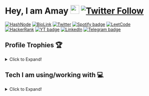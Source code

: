 # Hey, I am Amay <img src="https://github.com/TheDudeThatCode/TheDudeThatCode/blob/master/Assets/Hi.gif" width="29"> [![Twitter Follow](https://img.shields.io/twitter/follow/BrajBliss?label=Follow)](https://twitter.com/intent/follow?screen_name=BrajBliss)

[![HashNode](https://img.shields.io/badge/Hashnode-2962FF?style=for-the-badge&logo=hashnode&logoColor=white)](https://amay.hashnode.dev)
[![BioLink](https://img.shields.io/badge/bio.link-000000%7D?style=for-the-badge&logo=biolink&logoColor=white)](https://amay.bio.link)
[![Twitter](https://img.shields.io/badge/Twitter-1DA1F2?style=for-the-badge&logo=twitter&logoColor=white)](https://twitter.com/brajbliss)
[![Spotify badge](https://img.shields.io/badge/Spotify-1ED760?&style=for-the-badge&logo=spotify&logoColor=white)](https://open.spotify.com/user/31uj5pmfp7ctjqtzdcnrz6cvgtwe)
[![LeetCode](https://img.shields.io/badge/-LeetCode-FFA116?style=for-the-badge&logo=LeetCode&logoColor=black)](https://leetcode.com/BrajBliss/)
[![HackerRank](https://img.shields.io/badge/-Hackerrank-2EC866?style=for-the-badge&logo=HackerRank&logoColor=white)](https://hackerrank.com/BrajBliss)
[![YT badge](https://img.shields.io/badge/YouTube-FF0000?style=for-the-badge&logo=youtube&logoColor=white)](https://youtube.com/@BrajBliss?sub_confirmation=1)
[![LinkedIn](https://img.shields.io/badge/LinkedIn-0077B5?style=for-the-badge&logo=linkedin&logoColor=white)](https://linkedin.com/in/brajbliss)
[![Telegram badge](https://img.shields.io/badge/Telegram-2CA5E0?style=for-the-badge&logo=telegram&logoColor=white)](https://telegram.me/BrajBliss)

## Profile Trophies 🏆
<details>
  
<summary>Click to Expand!</summary>
  
![ProfileTrophy](https://github-profile-trophy.vercel.app/?username=vrindavan&theme=radical)
  
</details>

## Tech I am using/working with 💻

<details>
  
<summary>Click to Expand!</summary>
  
[![Postman](https://img.shields.io/badge/Postman-FF6C37?style=for-the-badge&logo=Postman&logoColor=white)](https://amay.bio.link)
[![Canva](https://img.shields.io/badge/Canva-%2300C4CC.svg?&style=for-the-badge&logo=Canva&logoColor=white)](https://amay.bio.link)
[![MDN](https://img.shields.io/badge/MDN_Web_Docs-black?style=for-the-badge&logo=mdnwebdocs&logoColor=white)](https://amay.bio.link)
[![ESLINT](https://img.shields.io/badge/eslint-3A33D1?style=for-the-badge&logo=eslint&logoColor=white)](https://amay.bio.link)
[![PRETTIER](https://img.shields.io/badge/prettier-1A2C34?style=for-the-badge&logo=prettier&logoColor=F7BA3E)](https://amay.bio.link)
[![Office](https://img.shields.io/badge/Microsoft_Office-D83B01?style=for-the-badge&logo=microsoft-office&logoColor=white)](https://amay.bio.link)
[![Notion](https://img.shields.io/badge/Notion-000000?style=for-the-badge&logo=notion&logoColor=white)](https://amay.bio.link)
[![Todoist](https://img.shields.io/badge/Todoist-E44332?style=for-the-badge&logo=todoist&logoColor=white)](https://amay.bio.link)
[![Slack](https://img.shields.io/badge/Slack-4A154B?style=for-the-badge&logo=slack&logoColor=white)](https://amay.bio.link)
[![Trello](https://img.shields.io/badge/Trello-0052CC?style=for-the-badge&logo=trello&logoColor=white)](https://amay.bio.link)
[![Windows](https://img.shields.io/badge/Windows-0078D6?style=for-the-badge&logo=windows&logoColor=white)](https://amay.bio.link)
[![Android](https://img.shields.io/badge/Android-3DDC84?style=for-the-badge&logo=android&logoColor=white)](https://amay.bio.link)
[![Brave](https://img.shields.io/badge/Brave-FF1B2D?style=for-the-badge&logo=Brave&logoColor=white)](https://amay.bio.link)
[![Asus](https://img.shields.io/badge/asus%20laptop-000000?style=for-the-badge&logo=asus&logoColor=white)](https://amay.bio.link)
[![My Skills](https://skillicons.dev/icons?i=java,python,cpp,js,git,html,css,sass,styledcomponents,bootstrap,tailwind,materialui,express,react,redux,nodejs,mongodb,firebase,codepen,vscode,idea)](https://amay.bio.link)
  
</details>
